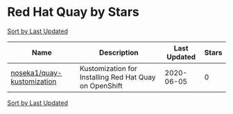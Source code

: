 # Red Hat Quay by Stars

[Sort by Last Updated](Red%20Hat%20Quay.Last%20Updated.md)

Name | Description | Last Updated | Stars 
--- | --- | --- | --- 
[noseka1/quay-kustomization](https://github.com/noseka1/quay-kustomization) | Kustomization for Installing Red Hat Quay on OpenShift | 2020-06-05 | 0 

[Sort by Last Updated](Red%20Hat%20Quay.Last%20Updated.md)